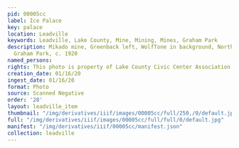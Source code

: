 ```yaml
---
pid: 00005cc
label: Ice Palace
key: palace
location: Leadville
keywords: Leadville, Lake County, Mine, Mining, Mines, Graham Park
description: Mikado mine, Greenback left, WolfTone in background, Northern end of
  Graham Park, c. 1920
named_persons: 
rights: This photo is property of Lake County Civic Center Association.
creation_date: 01/16/20
ingest_date: 01/16/20
format: Photo
source: Scanned Negative
order: '28'
layout: leadville_item
thumbnail: "/img/derivatives/iiif/images/00005cc/full/250,/0/default.jpg"
full: "/img/derivatives/iiif/images/00005cc/full/full/0/default.jpg"
manifest: "/img/derivatives/iiif/00005cc/manifest.json"
collection: leadville
---
```

